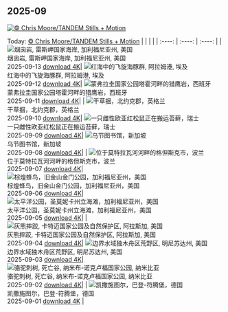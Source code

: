 ## 2025-09
[![© Chris Moore/TANDEM Stills + Motion](https://cn.bing.com/th?id=OHR.HohWaterfall_ZH-CN0297269806_1920x1200.jpg&w=1000)](https://cn.bing.com/th?id=OHR.HohWaterfall_ZH-CN0297269806_1920x1200.jpg&pid=hp&w=3840&h=2160&rs=1&c=4)

Today: [© Chris Moore/TANDEM Stills + Motion](https://cn.bing.com/th?id=OHR.HohWaterfall_ZH-CN0297269806_1920x1200.jpg&pid=hp&w=3840&h=2160&rs=1&c=4)
  |      |      |      |
| :----: | :----: | :----: |
| ![烟囱岩, 雷斯岬国家海岸, 加利福尼亚州, 美国](https://cn.bing.com/th?id=OHR.PointReyesSeashore_ZH-CN0076789582_1920x1200.jpg&pid=hp&w=384&h=216&rs=1&c=4) <br/> 烟囱岩, 雷斯岬国家海岸, 加利福尼亚州, 美国 <br/> 2025-09-13  [download 4K](https://cn.bing.com/th?id=OHR.PointReyesSeashore_ZH-CN0076789582_1920x1200.jpg&pid=hp&w=3840&h=2160&rs=1&c=4)| ![红海中的飞旋海豚群, 阿拉姆港, 埃及](https://cn.bing.com/th?id=OHR.SpinnerDolphins_ZH-CN9731341241_1920x1200.jpg&pid=hp&w=384&h=216&rs=1&c=4) <br/> 红海中的飞旋海豚群, 阿拉姆港, 埃及 <br/> 2025-09-12  [download 4K](https://cn.bing.com/th?id=OHR.SpinnerDolphins_ZH-CN9731341241_1920x1200.jpg&pid=hp&w=3840&h=2160&rs=1&c=4)| ![蒙弗拉圭国家公园塔霍河畔的猎鹰岩，西班牙](https://cn.bing.com/th?id=OHR.ExtremaduraJamon_ZH-CN1559355133_1920x1200.jpg&pid=hp&w=384&h=216&rs=1&c=4) <br/> 蒙弗拉圭国家公园塔霍河畔的猎鹰岩，西班牙 <br/> 2025-09-11  [download 4K](https://cn.bing.com/th?id=OHR.ExtremaduraJamon_ZH-CN1559355133_1920x1200.jpg&pid=hp&w=3840&h=2160&rs=1&c=4)|
| ![干草捆，北约克郡，英格兰](https://cn.bing.com/th?id=OHR.YorkshireHay_ZH-CN9097986997_1920x1200.jpg&pid=hp&w=384&h=216&rs=1&c=4) <br/> 干草捆，北约克郡，英格兰 <br/> 2025-09-10  [download 4K](https://cn.bing.com/th?id=OHR.YorkshireHay_ZH-CN9097986997_1920x1200.jpg&pid=hp&w=3840&h=2160&rs=1&c=4)| ![一只雌性欧亚红松鼠正在搬运苔藓，瑞士](https://cn.bing.com/th?id=OHR.SwissSquirrel_ZH-CN1499344455_1920x1200.jpg&pid=hp&w=384&h=216&rs=1&c=4) <br/> 一只雌性欧亚红松鼠正在搬运苔藓，瑞士 <br/> 2025-09-09  [download 4K](https://cn.bing.com/th?id=OHR.SwissSquirrel_ZH-CN1499344455_1920x1200.jpg&pid=hp&w=3840&h=2160&rs=1&c=4)| ![乌节图书馆，新加坡](https://cn.bing.com/th?id=OHR.OrchardLibrary_ZH-CN3578982798_1920x1200.jpg&pid=hp&w=384&h=216&rs=1&c=4) <br/> 乌节图书馆，新加坡 <br/> 2025-09-08  [download 4K](https://cn.bing.com/th?id=OHR.OrchardLibrary_ZH-CN3578982798_1920x1200.jpg&pid=hp&w=3840&h=2160&rs=1&c=4)|
| ![位于莫特拉瓦河河畔的格但斯克市，波兰](https://cn.bing.com/th?id=OHR.BlueGdansk_ZH-CN3328928509_1920x1200.jpg&pid=hp&w=384&h=216&rs=1&c=4) <br/> 位于莫特拉瓦河河畔的格但斯克市，波兰 <br/> 2025-09-07  [download 4K](https://cn.bing.com/th?id=OHR.BlueGdansk_ZH-CN3328928509_1920x1200.jpg&pid=hp&w=3840&h=2160&rs=1&c=4)| ![棕煌蜂鸟，旧金山金门公园，加利福尼亚州，美国](https://cn.bing.com/th?id=OHR.RufousHummer_ZH-CN1777072350_1920x1200.jpg&pid=hp&w=384&h=216&rs=1&c=4) <br/> 棕煌蜂鸟，旧金山金门公园，加利福尼亚州，美国 <br/> 2025-09-06  [download 4K](https://cn.bing.com/th?id=OHR.RufousHummer_ZH-CN1777072350_1920x1200.jpg&pid=hp&w=3840&h=2160&rs=1&c=4)| ![太平洋公园，圣莫妮卡州立海滩，加利福尼亚州，美国](https://cn.bing.com/th?id=OHR.SunsetPier_ZH-CN1202083395_1920x1200.jpg&pid=hp&w=384&h=216&rs=1&c=4) <br/> 太平洋公园，圣莫妮卡州立海滩，加利福尼亚州，美国 <br/> 2025-09-05  [download 4K](https://cn.bing.com/th?id=OHR.SunsetPier_ZH-CN1202083395_1920x1200.jpg&pid=hp&w=3840&h=2160&rs=1&c=4)|
| ![灰熊摔跤, 卡特迈国家公园及自然保护区, 阿拉斯加, 美国](https://cn.bing.com/th?id=OHR.WrestlingBears_ZH-CN6430637848_1920x1200.jpg&pid=hp&w=384&h=216&rs=1&c=4) <br/> 灰熊摔跤, 卡特迈国家公园及自然保护区, 阿拉斯加, 美国 <br/> 2025-09-04  [download 4K](https://cn.bing.com/th?id=OHR.WrestlingBears_ZH-CN6430637848_1920x1200.jpg&pid=hp&w=3840&h=2160&rs=1&c=4)| ![边界水域独木舟区荒野区, 明尼苏达州, 美国](https://cn.bing.com/th?id=OHR.MinnesotaWaters_ZH-CN6078521418_1920x1200.jpg&pid=hp&w=384&h=216&rs=1&c=4) <br/> 边界水域独木舟区荒野区, 明尼苏达州, 美国 <br/> 2025-09-03  [download 4K](https://cn.bing.com/th?id=OHR.MinnesotaWaters_ZH-CN6078521418_1920x1200.jpg&pid=hp&w=3840&h=2160&rs=1&c=4)| ![骆驼刺树, 死亡谷, 纳米布-诺克卢福国家公园, 纳米比亚](https://cn.bing.com/th?id=OHR.DeadvleiTrees_ZH-CN0967414858_1920x1200.jpg&pid=hp&w=384&h=216&rs=1&c=4) <br/> 骆驼刺树, 死亡谷, 纳米布-诺克卢福国家公园, 纳米比亚 <br/> 2025-09-02  [download 4K](https://cn.bing.com/th?id=OHR.DeadvleiTrees_ZH-CN0967414858_1920x1200.jpg&pid=hp&w=3840&h=2160&rs=1&c=4)|
| ![凯撒施图尔，巴登-符腾堡，德国](https://cn.bing.com/th?id=OHR.FieldKaiserstuhl_ZH-CN0467488834_1920x1200.jpg&pid=hp&w=384&h=216&rs=1&c=4) <br/> 凯撒施图尔，巴登-符腾堡，德国 <br/> 2025-09-01  [download 4K](https://cn.bing.com/th?id=OHR.FieldKaiserstuhl_ZH-CN0467488834_1920x1200.jpg&pid=hp&w=3840&h=2160&rs=1&c=4) |